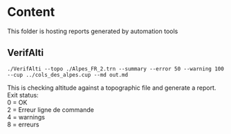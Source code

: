 # Content
This folder is hosting reports generated by automation tools

## VerifAlti
`./VerifAlti --topo ./Alpes_FR_2.trn --summary --error 50 --warning 100 --cup ../cols_des_alpes.cup --md out.md`

This is checking altitude against a topographic file and generate a report.
Exit status:  
0 = OK  
2 = Erreur ligne de commande  
4 = warnings  
8 = erreurs